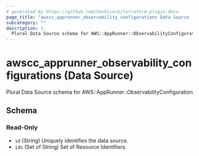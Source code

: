 ```yaml
---
# generated by https://github.com/hashicorp/terraform-plugin-docs
page_title: "awscc_apprunner_observability_configurations Data Source - terraform-provider-awscc"
subcategory: ""
description: |-
  Plural Data Source schema for AWS::AppRunner::ObservabilityConfiguration
---
```


# awscc_apprunner_observability_configurations (Data Source)

Plural Data Source schema for AWS::AppRunner::ObservabilityConfiguration



<!-- schema generated by tfplugindocs -->
## Schema

### Read-Only

- `id` (String) Uniquely identifies the data source.
- `ids` (Set of String) Set of Resource Identifiers.


